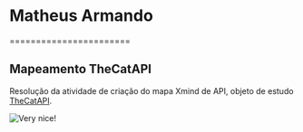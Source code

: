 # Matheus Armando
=======================
## Mapeamento TheCatAPI
Resolução da atividade de criação do mapa Xmind de API, objeto de estudo [TheCatAPI](https://docs.thecatapi.com/api-reference/images/images-get).

![Very nice!](https://dealerdirect.github.io/Memes/img/png/nice.png)